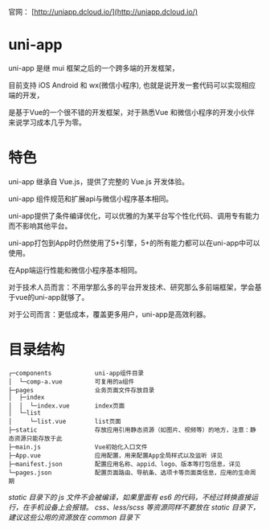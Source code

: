 
官网： [http://uniapp.dcloud.io/](http://uniapp.dcloud.io/)



# uni-app

uni-app 是继 mui 框架之后的一个跨多端的开发框架，

目前支持 iOS Android 和 wx(微信小程序), 也就是说开发一套代码可以实现相应端的开发，

是基于Vue的一个很不错的开发框架，对于熟悉Vue 和微信小程序的开发小伙伴来说学习成本几乎为零。



# 特色

uni-app 继承自 Vue.js，提供了完整的 Vue.js 开发体验。

uni-app 组件规范和扩展api与微信小程序基本相同。

uni-app提供了条件编译优化，可以优雅的为某平台写个性化代码、调用专有能力而不影响其他平台。

uni-app打包到App时仍然使用了5+引擎，5+的所有能力都可以在uni-app中可以使用。

在App端运行性能和微信小程序基本相同。

对于技术人员而言：不用学那么多的平台开发技术、研究那么多前端框架，学会基于vue的uni-app就够了。

对于公司而言：更低成本，覆盖更多用户，uni-app是高效利器。



# 目录结构

```
┌─components            uni-app组件目录
│  └─comp-a.vue         可复用的a组件
├─pages                 业务页面文件存放目录
│  ├─index
│  │  └─index.vue       index页面
│  └─list
│     └─list.vue        list页面
├─static                存放应用引用静态资源（如图片、视频等）的地方，注意：静态资源只能存放于此
├─main.js               Vue初始化入口文件
├─App.vue               应用配置，用来配置App全局样式以及监听 详见
├─manifest.json         配置应用名称、appid、logo、版本等打包信息，详见
└─pages.json            配置页面路由、导航条、选项卡等页面类信息，应用的生命周期

```

*static 目录下的 js 文件不会被编译，如果里面有 es6 的代码，不经过转换直接运行，在手机设备上会报错。*
*css、less/scss 等资源同样不要放在 static 目录下，建议这些公用的资源放在 common 目录下*

